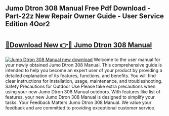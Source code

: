 ## Jumo Dtron 308 Manual Free Pdf Download - Part-22z New Repair Owner Guide - User Service Edition 4Oor2

# <h2><a href="http://cf18059.oget.top/?id=Jumo+Dtron+308+Manual">🔗Download New 👉🔴 Jumo Dtron 308 Manual</a></h2>

[![Jumo Dtron 308 Manual new download](https://i.imgur.com/5g1atiW.png)](http://cf18059.oget.top/?id=Jumo+Dtron+308+Manual)
Welcome to the user manual for your newly obtained Jumo Dtron 308 Manual. This comprehensive guide is intended to help you become an expert user of your product by providing a detailed explanation of its features, functions, and benefits. You will find clear instructions for installation, usage, maintenance, and troubleshooting. Safety Precautions for Outdoor Use Please take extra precautions when using your new Jumo Dtron 308 Manual outdoors. With features like list of features, your new Jumo Dtron 308 Manual is designed to simplify your tasks. Your Feedback Matters Jumo Dtron 308 Manual. We value your feedback and are committed to providing exceptional customer service.
